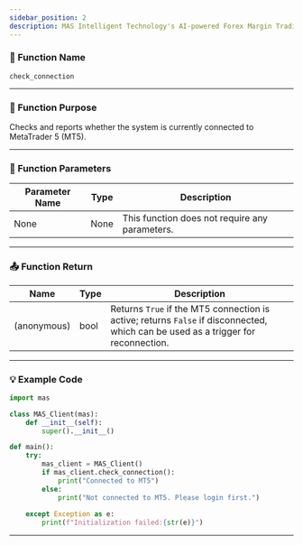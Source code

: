 ```yaml
---
sidebar_position: 2
description: MAS Intelligent Technology's AI-powered Forex Margin Trading Platform with full MetaTrader MT5 broker integration allows investors to generate automated trading strategies simply by entering text. Supports instant backtesting,real-time data synchronization,and seamless multi-broker switching. No coding experience required to easily launch AI automated trading,optimize strategies,and reduce market risk. Designed for both individual traders and financial institutions with standardized MetaTrader MT5-compatible APIs,automated backtesting,and quantitative strategy optimization to help enterprises deploy stable and efficient trading solutions quickly.
---
```


### 🧩 Function Name

`check_connection`

---

### 🎯 Function Purpose

Checks and reports whether the system is currently connected to MetaTrader 5 (MT5).  

---

### 🔧 Function Parameters

| Parameter Name | Type | Description |
|----------------|------|-------------|
| None           | None | This function does not require any parameters. |

---

### 📤 Function Return 

| Name        | Type | Description                          |
|-------------|------|--------------------------------------|
| (anonymous)    | bool | Returns `True` if the MT5 connection is active; returns `False` if disconnected, which can be used as a trigger for reconnection. |

---

### 💡 Example Code

```python
import mas

class MAS_Client(mas):
    def __init__(self):
        super().__init__()

def main():
    try:
        mas_client = MAS_Client()
        if mas_client.check_connection():
            print("Connected to MT5")
        else:
            print("Not connected to MT5. Please login first.")
            
    except Exception as e:
        print(f"Initialization failed:{str(e)}")
```
---
